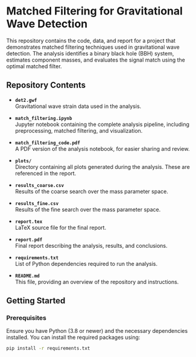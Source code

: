 # Matched Filtering for Gravitational Wave Detection  

This repository contains the code, data, and report for a project that demonstrates matched filtering techniques used in gravitational wave detection. The analysis identifies a binary black hole (BBH) system, estimates component masses, and evaluates the signal match using the optimal matched filter.  

## Repository Contents  

- **`det2.gwf`**  
  Gravitational wave strain data used in the analysis.  

- **`match_filtering.ipynb`**  
  Jupyter notebook containing the complete analysis pipeline, including preprocessing, matched filtering, and visualization.  

- **`match_filtering_code.pdf`**  
  A PDF version of the analysis notebook, for easier sharing and review.  

- **`plots/`**  
  Directory containing all plots generated during the analysis. These are referenced in the report.  

- **`results_coarse.csv`**  
  Results of the coarse search over the mass parameter space.  

- **`results_fine.csv`**  
  Results of the fine search over the mass parameter space.  

- **`report.tex`**  
  LaTeX source file for the final report.  

- **`report.pdf`**  
  Final report describing the analysis, results, and conclusions.  

- **`requirements.txt`**  
  List of Python dependencies required to run the analysis.  

- **`README.md`**  
  This file, providing an overview of the repository and instructions.  

## Getting Started  

### Prerequisites  

Ensure you have Python (3.8 or newer) and the necessary dependencies installed. You can install the required packages using:  
```bash  
pip install -r requirements.txt  
